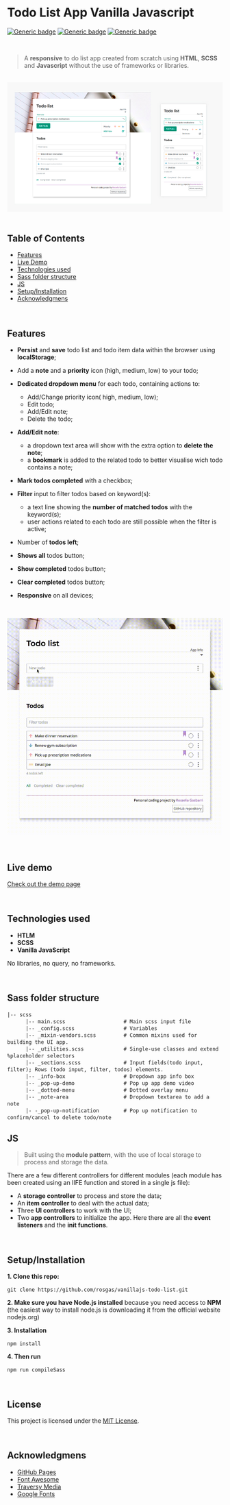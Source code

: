 # Todo List App Vanilla Javascript

[![Generic badge](https://img.shields.io/badge/Made%20with-Javascript-f7df1e.svg)](https://www.javascript.com)
[![Generic badge](https://img.shields.io/badge/npm-v.6.14.5-blue.svg)](https://www.npmjs.com/package/npm/v/6.14.5)
[![Generic badge](https://img.shields.io/badge/Author-Rossella%20Gasbarri-cf62e2.svg)](https://github.com/rosgas)

<br>

> A **responsive** to do list app created from scratch using **HTML**, **SCSS** and **Javascript** without the use of frameworks or libraries.

<br>

<img src="todo-preview.jpg" alt="Drawing app preview" />

<br>
<br>

## Table of Contents

- <a href="#features-section">Features</a>
- <a href="#live-demo-section">Live Demo</a>
- <a href="#technologies-section">Technologies used</a>
- <a href="#sass-section">Sass folder structure</a>
- <a href="#js-section">JS</a>
- <a href="#setup-section">Setup/Installation</a>
- <a href="#acknowledgmens-section">Acknowledgmens</a>

<br>

<h2 id="futures-section">Features</h2>

- **Persist** and **save** todo list and todo item data within the browser using **localStorage**;

- Add a **note** and a **priority** icon (high, medium, low) to your todo;

- **Dedicated dropdown menu** for each todo, containing actions to:

  - Add/Change priority icon( high, medium, low);
  - Edit todo;
  - Add/Edit note;
  - Delete the todo;

- **Add/Edit note**:

  - a dropdown text area will show with the extra option to **delete the note**;
  - a **bookmark** is added to the related todo to better visualise wich todo contains a note;

- **Mark todos completed** with a checkbox;

- **Filter** input to filter todos based on keyword(s):

  - a text line showing the **number of matched todos** with the keyword(s);
  - user actions related to each todo are still possible when the filter is active;

- Number of **todos left**;

- **Shows all** todos button;

- **Show completed** todos button;

- **Clear completed** todos button;

- **Responsive** on all devices;

<br>

![Alt Text](demo-rec.gif)

<br>

<h2 id="live-demo-section">Live demo</h2>

[Check out the demo page]()

<br>

<h2 id="technologies-section">Technologies used</h2>

- **HTLM**
- **SCSS**
- **Vanilla JavaScript**

No libraries, no query, no frameworks.

<br>

<h2 id="sass-section">Sass folder structure</h2>

```
|-- scss
      |-- main.scss                   # Main scss input file
      |-- _config.scss	              # Variables
      |-- _mixin-vendors.scss         # Common mixins used for building the UI app.
      |-- _utilities.scss             # Single-use classes and extend %placeholder selectors
      |-- _sections.scss              # Input fields(todo input, filter); Rows (todo input, filter, todos) elements.
      |-- _info-box                   # Dropdown app info box
      |-- _pop-up-demo                # Pop up app demo video
      |-- _dotted-menu                # Dotted overlay menu
      |-- _note-area                  # Dropdown textarea to add a note
      |- -_pop-up-notification        # Pop up notification to confirm/cancel to delete todo/note

```

<h2 id="js-section">JS</h2>

> Built using the **module pattern**, with the use of local storage to process and storage the data.

There are a few different controllers for different modules (each module has been created using an IIFE function and stored in a single js file):

- A **storage controller** to process and store the data;
- An **item controller** to deal with the actual data;
- Three **UI controllers** to work with the UI;
- Two **app controllers** to initialize the app. Here there are all the **event listeners** and the **init functions**.

<br>

<h2 id="setup-section">Setup/Installation</h2>

**1. Clone this repo:**

```
git clone https://github.com/rosgas/vanillajs-todo-list.git
```

**2. Make sure you have Node.js installed** because you need access to **NPM** (the easiest way to install node.js is downloading it from the official website nodejs.org)

**3. Installation**

```
npm install
```

**4. Then run**

```
npm run compileSass
```

<br>

<h2 id="license-section">License</h2>

This project is licensed under the [MIT License]().

<br>

<h2 id="acknowledgmens-section">Acknowledgmens</h2>

- [GitHub Pages](https://pages.github.com/)
- [Font Awesome](https://fontawesome.com/)
- [Traversy Media](https://www.traversymedia.com/)
- [Google Fonts](https://fonts.google.com/)
